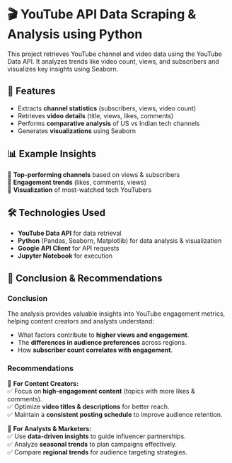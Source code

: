 # 🎬 YouTube API Data Scraping & Analysis using Python  

This project retrieves YouTube channel and video data using the YouTube Data API. It analyzes trends like video count, views, and subscribers and visualizes key insights using Seaborn.  

## 📌 Features  
- Extracts **channel statistics** (subscribers, views, video count)  
- Retrieves **video details** (title, views, likes, comments)  
- Performs **comparative analysis** of US vs Indian tech channels  
- Generates **visualizations** using Seaborn  

## 📊 Example Insights  
🔹 **Top-performing channels** based on views & subscribers  
🔹 **Engagement trends** (likes, comments, views)  
🔹 **Visualization** of most-watched tech YouTubers  

## 🛠 Technologies Used  
- **YouTube Data API** for data retrieval  
- **Python** (Pandas, Seaborn, Matplotlib) for data analysis & visualization  
- **Google API Client** for API requests  
- **Jupyter Notebook** for execution  

## 📌 Conclusion & Recommendations  

### **Conclusion**  
The analysis provides valuable insights into YouTube engagement metrics, helping content creators and analysts understand:  
- What factors contribute to **higher views and engagement**.  
- The **differences in audience preferences** across regions.  
- How **subscriber count correlates with engagement**.  

### **Recommendations**  

📌 **For Content Creators:**  
✅ Focus on **high-engagement content** (topics with more likes & comments).  
✅ Optimize **video titles & descriptions** for better reach.  
✅ Maintain a **consistent posting schedule** to improve audience retention.  

📌 **For Analysts & Marketers:**  
✅ Use **data-driven insights** to guide influencer partnerships.  
✅ Analyze **seasonal trends** to plan campaigns effectively.  
✅ Compare **regional trends** for audience targeting strategies.  
